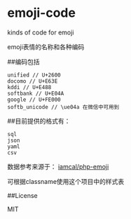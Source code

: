 emoji-code
==========

kinds of code for emoji

emoji表情的名称和各种编码

##编码包括

```
unified // U+2600
docomo // U+E63E
kddi // U+E488
softbank // U+E04A
google // U+FE000
softb_unicode // \ue04a 在微信中可用到

```

##目前提供的格式有：

```
sql
json
yaml
csv
```

数据参考来源于：
[iamcal/php-emoji](https://github.com/iamcal/php-emoji)

可根据classname使用这个项目中的样式表

##License

MIT